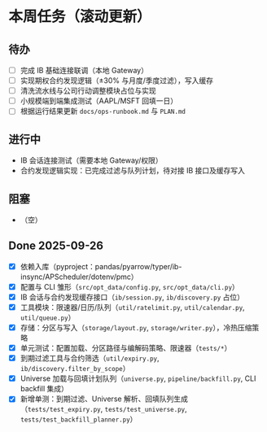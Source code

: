 # 本周任务（滚动更新）

## 待办
- [ ] 完成 IB 基础连接联调（本地 Gateway）
- [ ] 实现期权合约发现逻辑（±30% 与月度/季度过滤），写入缓存
- [ ] 清洗流水线与公司行动调整模块占位与实现
- [ ] 小规模端到端集成测试（AAPL/MSFT 回填一日）
- [ ] 根据运行结果更新 `docs/ops-runbook.md` 与 `PLAN.md`

## 进行中
- IB 会话连接测试（需要本地 Gateway/权限）
- 合约发现逻辑实现：已完成过滤与队列计划，待对接 IB 接口及缓存写入

## 阻塞
- （空）

## Done 2025-09-26
- [x] 依赖入库（pyproject：pandas/pyarrow/typer/ib-insync/APScheduler/dotenv/pmc）
- [x] 配置与 CLI 雏形（`src/opt_data/config.py`, `src/opt_data/cli.py`）
- [x] IB 会话与合约发现缓存接口（`ib/session.py`, `ib/discovery.py` 占位）
- [x] 工具模块：限速器/日历/队列（`util/ratelimit.py`, `util/calendar.py`, `util/queue.py`）
- [x] 存储：分区与写入（`storage/layout.py`, `storage/writer.py`），冷热压缩策略
- [x] 单元测试：配置加载、分区路径与编解码策略、限速器（`tests/*`）
- [x] 到期过滤工具与合约筛选（`util/expiry.py`, `ib/discovery.filter_by_scope`）
- [x] Universe 加载与回填计划队列（`universe.py`, `pipeline/backfill.py`, CLI backfill 集成）
- [x] 新增单测：到期过滤、Universe 解析、回填队列生成（`tests/test_expiry.py`, `tests/test_universe.py`, `tests/test_backfill_planner.py`）

